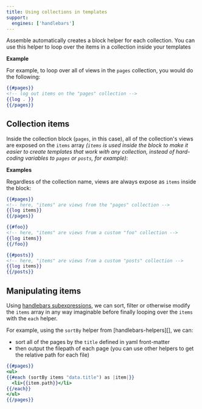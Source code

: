 ```yaml
---
title: Using collections in templates
support:
  engines: ['handlebars']
---
```


Assemble automatically creates a block helper for each collection. You can use this helper to loop over the items in a collection inside your templates

**Example**

For example, to loop over all of views in the `pages` collection, you would do the following:

```handlebars
{{#pages}}
<!-- log out items on the "pages" collection -->
{{log . }}
{{/pages}}
```

## Collection items

Inside the collection block (`pages`, in this case), all of the collection's views are exposed on the `items` array _(`items` is used inside the block to make it easier to create templates that work with any collection, instead of hard-coding variables to `pages` or `posts`, for example)_:

**Examples**

Regardless of the collection name, views are always expose as `items` inside the block:

```handlebars
{{#pages}}
<!-- here, "items" are views from the "pages" collection -->
{{log items}}
{{/pages}}

{{#foo}}
<!-- here, "items" are views from a custom "foo" collection -->
{{log items}}
{{/foo}}

{{#posts}}
<!-- here, "items" are views from a custom "posts" collection -->
{{log items}}
{{/posts}}
```

## Manipulating items

Using [handlebars subexpressions](http://handlebarsjs.com/expressions.html#subexpressions), we can sort, filter or otherwise modify the `items` array in any way imaginable before finally looping over the `items` with the `each` helper.

For example, using the `sortBy` helper from [handlebars-helpers][], we can:

- sort all of the pages by the `title` defined in yaml front-matter
- then output the filepath of each page (you can use other helpers to get the relative path for each file)

```handlebars
{{#pages}}
<ul>
{{#each (sortBy items "data.title") as |item|}}
  <li>{{item.path}}</li>
{{/each}}
</ul>
{{/pages}}
```


